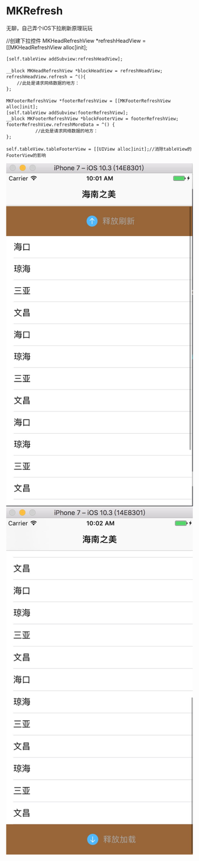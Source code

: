 # MKRefresh
无聊，自己弄个iOS下拉刷新原理玩玩


 //创建下拉控件
    MKHeadRefreshView *refreshHeadView = [[MKHeadRefreshView alloc]init];
    
    [self.tableView addSubview:refreshHeadView];
    
    __block MKHeadRefreshView *blockHeadView = refreshHeadView;
    refreshHeadView.refresh = ^(){
        //此处是请求网络数据的地方：
    };
    
    MKFooterRefreshView *footerRefreshView = [[MKFooterRefreshView alloc]init];
    [self.tableView addSubview:footerRefreshView];
    __block MKFooterRefreshView *blockFooterView = footerRefreshView;
    footerRefreshView.refreshMoreData = ^() {
               //此处是请求网络数据的地方：
    };
    
    self.tableView.tableFooterView = [[UIView alloc]init];//消除tableView的FooterView的影响


![image](https://github.com/MikeWang1010/MKRefresh/blob/master/MKRefresh/headRefreshView.png)
![image](https://github.com/MikeWang1010/MKRefresh/blob/master/MKRefresh/footerRefreshView.png)
